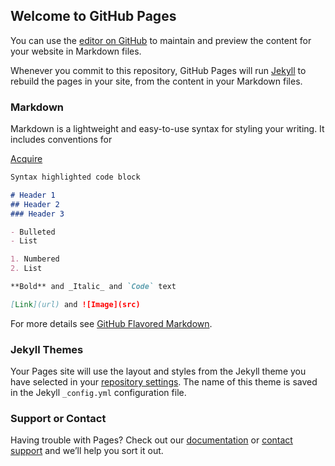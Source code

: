 ## Welcome to GitHub Pages

You can use the [editor on GitHub](https://github.com/deanoomph/engage/edit/master/index.md) to maintain and preview the content for your website in Markdown files.

Whenever you commit to this repository, GitHub Pages will run [Jekyll](https://jekyllrb.com/) to rebuild the pages in your site, from the content in your Markdown files.

### Markdown

Markdown is a lightweight and easy-to-use syntax for styling your writing. It includes conventions for
<!--  Widget Code -->
<script type="text/javascript">((function(){
                var load=function(){
                    var script="https://s.acquire.io/a-69c83/init.js?full";
                    var x=document.createElement('script');
                    x.src=script;x.async=true;
                    var sx=document.getElementsByTagName('script')[0];
                    sx.parentNode.insertBefore(x, sx);
                    
};
                if(document.readyState === "complete")
                    load();
                else if (window.addEventListener)  
                    window.addEventListener('load',load,false);
                else if (window.attachEvent) {
                    window.attachEvent("onload", load);
                }
            })())</script>
 <noscript><a href="https://www.acquire.io?welcome" title="live chat software">Acquire</a></noscript>
<!-- / Widget Code -->
```markdown
Syntax highlighted code block

# Header 1
## Header 2
### Header 3

- Bulleted
- List

1. Numbered
2. List

**Bold** and _Italic_ and `Code` text

[Link](url) and ![Image](src)
```

For more details see [GitHub Flavored Markdown](https://guides.github.com/features/mastering-markdown/).

### Jekyll Themes

Your Pages site will use the layout and styles from the Jekyll theme you have selected in your [repository settings](https://github.com/deanoomph/engage/settings). The name of this theme is saved in the Jekyll `_config.yml` configuration file.

### Support or Contact

Having trouble with Pages? Check out our [documentation](https://help.github.com/categories/github-pages-basics/) or [contact support](https://github.com/contact) and we’ll help you sort it out.
